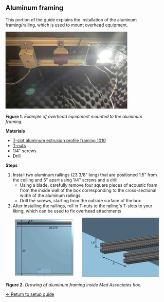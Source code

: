 ## Aluminum framing

This portion of the guide explains the installation of the aluminum
framing/railing, which is used to mount overhead equipment.

<img src="../../images/aluminum-framing.jpg" alt="Example of aluminum framing inside Med Associates box" width=400px height=auto>

**Figure 1.** _Example of overhead equipment mounted to the aluminum framing._

**Materials**
- [T-slot aluminum extrusion profile framing 1010](https://8020.net/1010.html)
- [T-nuts](https://8020.net/3313.html)
- 1/4" screws
- Drill

**Steps**
1. Install two aluminum railings (23 3/8" long) that are positioned 1.5" from
   the ceiling and 5" apart using 1/4" screws and a drill
    * Using a blade, carefully remove four square pieces of acoustic foam from the inside wall of
      the box corresponding to the cross-sectional width of the aluminum railings
    * Drill the screws, starting from the outside surface of the box
2. After installing the railings, roll in T-nuts to the railing's T-slots to
   your liking, which can be used to fix overhead attachments

<img src="../../images/modified-box-drawing.jpg" alt="Drawing of aluminum framing inside Med Associates box" width=700px height=auto>

**Figure 2.** _Drawing of aluminum framing inside Med Associates box._

[← Return to setup guide](../readme.md#setup-guide)